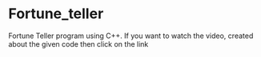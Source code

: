 # Fortune_teller
 Fortune Teller program using C++.
If you want to watch the video, created about the given code then click on the link
 
